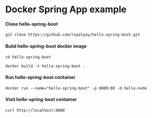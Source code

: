 # Docker Spring App example

#### Clone hello-spring-boot
`git clone https://github.com/royalpay/hello-spring-boot.git`

#### Build hello-spring-boot docker image
`cd hello-spring-boot`

`docker build -t hello-spring-boot .`

#### Run hello-spring-boot container
`docker run --name="hello-spring-boot" -p 8080:80 -d hello-node `

#### Visit hello-spring-boot container

`curl http://localhost:8080`

